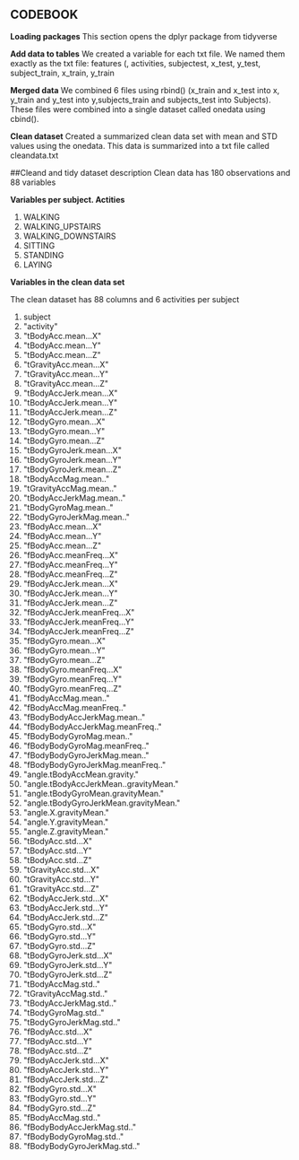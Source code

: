 ## CODEBOOK
__Loading packages__
This section opens the dplyr package from tidyverse

__Add data to tables__
We created a variable for each txt file. We named them exactly as the txt file: features (, activities, subjectest, x_test, y_test, subject_train, x_train, y_train

__Merged data__
We combined 6 files using rbind() (x_train and x_test into x, y_train and y_test into y,subjects_train and subjects_test into Subjects). These files were combined into a single dataset called onedata using cbind().

__Clean dataset__
Created a summarized clean data set with mean and STD values using the onedata. This data is summarized into a txt file called cleandata.txt



##Cleand and tidy dataset description
Clean data has 180 observations and 88 variables

__Variables per subject. Actities__
1. WALKING
2. WALKING_UPSTAIRS
3. WALKING_DOWNSTAIRS
4. SITTING
5. STANDING
6. LAYING


__Variables in the clean data set__

The clean dataset has 88 columns and 6 activities per subject
1.	subject
2.	"activity"
3.	"tBodyAcc.mean...X"
4.	"tBodyAcc.mean...Y"
5.	"tBodyAcc.mean...Z"
6.	"tGravityAcc.mean...X"
7.	"tGravityAcc.mean...Y"
8.	"tGravityAcc.mean...Z"
9.	"tBodyAccJerk.mean...X"
10.	"tBodyAccJerk.mean...Y"
11.	"tBodyAccJerk.mean...Z"
12.	"tBodyGyro.mean...X"
13.	"tBodyGyro.mean...Y"
14.	"tBodyGyro.mean...Z"
15.	"tBodyGyroJerk.mean...X"
16.	"tBodyGyroJerk.mean...Y"
17.	"tBodyGyroJerk.mean...Z"
18.	"tBodyAccMag.mean.."
19.	"tGravityAccMag.mean.."
20.	"tBodyAccJerkMag.mean.."
21.	"tBodyGyroMag.mean.."
22.	"tBodyGyroJerkMag.mean.."
23.	"fBodyAcc.mean...X"
24.	"fBodyAcc.mean...Y"
25.	"fBodyAcc.mean...Z"
26.	"fBodyAcc.meanFreq...X"
27.	"fBodyAcc.meanFreq...Y"
28.	"fBodyAcc.meanFreq...Z"
29.	"fBodyAccJerk.mean...X"
30.	"fBodyAccJerk.mean...Y"
31.	"fBodyAccJerk.mean...Z"
32.	"fBodyAccJerk.meanFreq...X"
33.	"fBodyAccJerk.meanFreq...Y"
34.	"fBodyAccJerk.meanFreq...Z"
35.	"fBodyGyro.mean...X"
36.	"fBodyGyro.mean...Y"
37.	"fBodyGyro.mean...Z"
38.	"fBodyGyro.meanFreq...X"
39.	"fBodyGyro.meanFreq...Y"
40.	"fBodyGyro.meanFreq...Z"
41.	"fBodyAccMag.mean.."
42.	"fBodyAccMag.meanFreq.."
43.	"fBodyBodyAccJerkMag.mean.."
44.	"fBodyBodyAccJerkMag.meanFreq.."
45.	"fBodyBodyGyroMag.mean.."
46.	"fBodyBodyGyroMag.meanFreq.."
47.	"fBodyBodyGyroJerkMag.mean.."
48.	"fBodyBodyGyroJerkMag.meanFreq.."
49.	"angle.tBodyAccMean.gravity."
50.	"angle.tBodyAccJerkMean..gravityMean."
51.	"angle.tBodyGyroMean.gravityMean."
52.	"angle.tBodyGyroJerkMean.gravityMean."
53.	"angle.X.gravityMean."
54.	"angle.Y.gravityMean."
55.	"angle.Z.gravityMean."
56.	"tBodyAcc.std...X"
57.	"tBodyAcc.std...Y"
58.	"tBodyAcc.std...Z"
59.	"tGravityAcc.std...X"
60.	"tGravityAcc.std...Y"
61.	"tGravityAcc.std...Z"
62.	"tBodyAccJerk.std...X"
63.	"tBodyAccJerk.std...Y"
64.	"tBodyAccJerk.std...Z"
65.	"tBodyGyro.std...X"
66.	"tBodyGyro.std...Y"
67.	"tBodyGyro.std...Z"
68.	"tBodyGyroJerk.std...X"
69.	"tBodyGyroJerk.std...Y"
70.	"tBodyGyroJerk.std...Z"
71.	"tBodyAccMag.std.."
72.	"tGravityAccMag.std.."
73.	"tBodyAccJerkMag.std.."
74.	"tBodyGyroMag.std.."
75.	"tBodyGyroJerkMag.std.."
76.	"fBodyAcc.std...X"
77.	"fBodyAcc.std...Y"
78.	"fBodyAcc.std...Z"
79.	"fBodyAccJerk.std...X"
80.	"fBodyAccJerk.std...Y"
81.	"fBodyAccJerk.std...Z"
82.	"fBodyGyro.std...X"
83.	"fBodyGyro.std...Y"
84.	"fBodyGyro.std...Z"
85.	"fBodyAccMag.std.."
86.	"fBodyBodyAccJerkMag.std.."
87.	"fBodyBodyGyroMag.std.."
88.	"fBodyBodyGyroJerkMag.std.."
